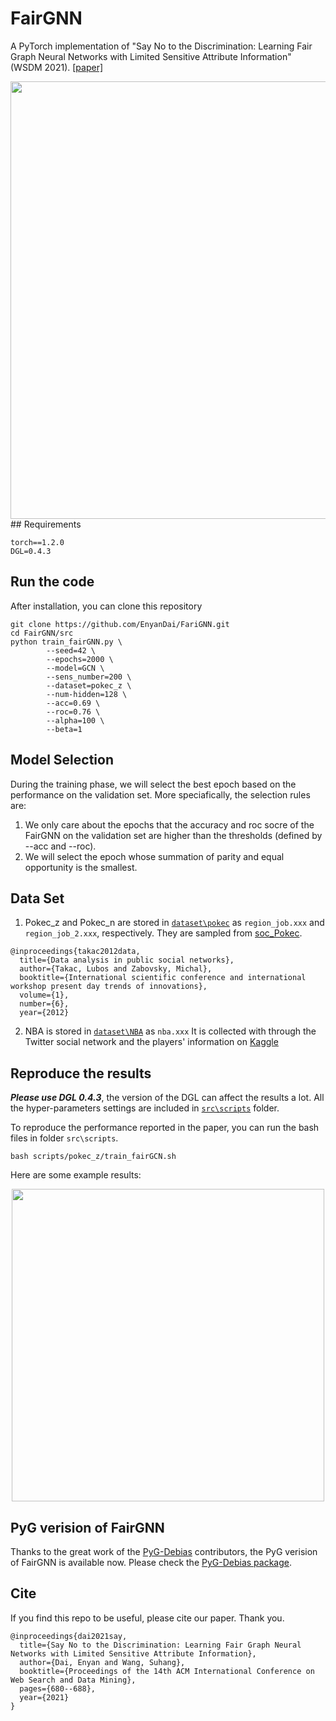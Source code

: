 # FairGNN 

A PyTorch implementation of "Say No to the Discrimination: Learning Fair Graph Neural Networks with Limited Sensitive Attribute Information" (WSDM 2021). [[paper]](https://arxiv.org/pdf/2009.01454.pdf)


<div align=center><img src="https://github.com/EnyanDai/FariGNN/blob/main/framework.png" width="700"/></div>
## Requirements

```
torch==1.2.0
DGL=0.4.3
```

## Run the code
After installation, you can clone this repository
```
git clone https://github.com/EnyanDai/FariGNN.git
cd FairGNN/src
python train_fairGNN.py \
        --seed=42 \
        --epochs=2000 \
        --model=GCN \
        --sens_number=200 \
        --dataset=pokec_z \
        --num-hidden=128 \
        --acc=0.69 \
        --roc=0.76 \
        --alpha=100 \
        --beta=1
```
## Model Selection
During the training phase, we will select the best epoch based on the performance on the validation set. More speciafically, the selection rules are: 

1. We only care about the epochs that the accuracy and roc socre of the FairGNN on the validation set are higher than the thresholds (defined by --acc and --roc).
2. We will select the epoch whose summation of parity and equal opportunity is the smallest.

## Data Set
1. Pokec_z and Pokec_n are stored in [`dataset\pokec`](https://github.com/EnyanDai/FairGNN/tree/main/dataset/pokec) as `region_job.xxx` and `region_job_2.xxx`, respectively.
They are sampled from [soc_Pokec](http://snap.stanford.edu/data/soc-Pokec.html). 

```
@inproceedings{takac2012data,
  title={Data analysis in public social networks},
  author={Takac, Lubos and Zabovsky, Michal},
  booktitle={International scientific conference and international workshop present day trends of innovations},
  volume={1},
  number={6},
  year={2012}
```
2. NBA is stored in [`dataset\NBA`](https://github.com/EnyanDai/FairGNN/tree/main/dataset/NBA) as `nba.xxx`
It is collected with through the Twitter social network and the players' information on [Kaggle](https://www.kaggle.com/noahgift/social-power-nba)
## Reproduce the results

***Please use DGL 0.4.3***, the version of the DGL can affect the results a lot.
All the hyper-parameters settings are included in [`src\scripts`](https://github.com/EnyanDai/FariGNN/tree/main/src/scripts) folder.

To reproduce the performance reported in the paper, you can run the bash files in folder `src\scripts`.
```
bash scripts/pokec_z/train_fairGCN.sh
```
Here are some example results:
<div align=center><img src="https://github.com/EnyanDai/FariGNN/blob/main/result.png" width="500"/></div>

## PyG verision of FairGNN
Thanks to the great work of the [PyG-Debias](https://github.com/yushundong/PyGDebias) contributors, the PyG verision of FairGNN is available now. Please check the [PyG-Debias package](https://github.com/yushundong/PyGDebias).



## Cite

If you find this repo to be useful, please cite our paper. Thank you.
```
@inproceedings{dai2021say,
  title={Say No to the Discrimination: Learning Fair Graph Neural Networks with Limited Sensitive Attribute Information},
  author={Dai, Enyan and Wang, Suhang},
  booktitle={Proceedings of the 14th ACM International Conference on Web Search and Data Mining},
  pages={680--688},
  year={2021}
}
```
